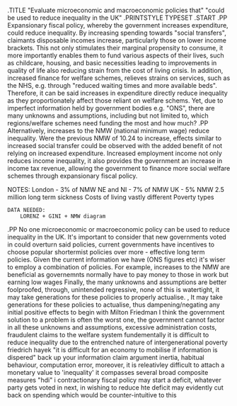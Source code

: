 .TITLE "Evaluate microeconomic and macroeconomic policies that" "could be used to reduce inequality in the UK"
.PRINTSTYLE TYPESET
.START
.PP 
Expansionary fiscal policy, whereby the government increases expenditure, could reduce inequality. By increasing spending towards "social transfers", claimants disposable incomes increase, particularly those on lower income brackets. This not only stimulates their marginal propensity to consume, it more importantly enables them to fund various aspects of their lives, such as childcare, housing, and basic necessities leading to improvements in quality of life also reducing strain from the cost of living crisis. In addition, increased finance for welfare schemes, relieves strains on services, such as the NHS, e.g. through "reduced waiting times and more available beds". Therefore, it can be said increases in expenditure directly reduce inequality as they proportionately affect those reliant on welfare schems. Yet, due to imperfect information held by government bodies e.g. "ONS", there are many unknowns and assumptions, including but not limited to, which regions/welfare schemes need funding the most and how much?
.PP
Alternatively, increases to the NMW (national minimum wage) reduce inequality. Were the previous NMW of 10.24 to increase, effects similar to increased social transfer could be observed with the added benefit of not relying on increased expenditure. Increased employment income not only reduces income inequality, it also provides the government an increase in income tax revenue, allowing the government to finance more social welfare schemes through expansionary fiscal policy.

NOTES:
    London - 3% of NMW
    NE and NI - 7% of NMW
    UK - 5% NMW
    2.5 million long term sickness
    Costs of living vastly different
    Poverty types
    
    DATA NEEDED:
        LORENZ + GINI + NMW diagram
.PP
No one microeconomic or macroeconomic policy can be used to reduce inequality in the UK. It's important to consider that new governments voted in could overturn said policies, current governments have incentives to choose popular shortermist policies over more - effective long term policies. Given the current information we have (ONS figures etc) it's wiser to employ a combination of policies. For example, increases to the NMW are beneficial as governemnts normally have to pay money to those in work but earning low wages Finally, the many unknowns and assumptions are better foolproofed, through, unintended regressive, none of this is watertight, it may take generations for these policies to properly actualise.
, It may take generations for these policies to actualise,  thus dampening/negating any initial positive effects to begin with
Milton Friedman I think the government solution to a problem is often the worst one, the government cannot factor in all these unknowns and assumptions, excessive administration costs, fraudulent claims to the welfare system
fundementally it is difficult to reduce inequality due to the entrenched nature of intergenerational poverty
friedrich hayek "it is difficult for an economy to mobilise if information is dispered" back up your information claim argument
inertia, habitual behaviour, computation error, moreover, it is releativley difficult to attach a monetary value to 'inequality' it compasses several broad composite measures "hdi"
 i  contractionary fiscal policy may start a deficit, whatever party gets voted in next, in wishing to reduce hte deficit may evidently cut back on spending which would be counter-intuitive to this

